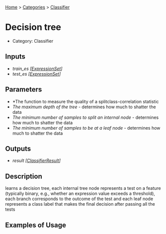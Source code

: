 
[Home](../../../index.html) > [Categories](../../index.html) > [Classifier](index.html)

# Decision tree

* Category: Classifier

## Inputs

* *train_es [[ExpressionSet](../../../data_types.html#expressionset)]*
* *test_es [[ExpressionSet](../../../data_types.html#expressionset)]*

## Parameters

* *The function to measure the quality of a splitclass-correlation statistic
* *The maximum depth of the tree* - determines how much to shatter the data
* *The minimum number of samples to split an internal node* - determines how much to shatter the data
* *The minimum number of samples to be at a leaf node* - determines how much to shatter the data

## Outputs

* *result [[ClassifierResult](../../../data_types.html#classifierresult)]*

## Description

  learns a decision tree, each internal tree node represents a test on a feature (typically binary, e.g., whether an expression value exceeds a threshold), each branch corresponds to the outcome of the test and each leaf node represents a class label that makes the final decision after passing all the tests

## Examples of Usage
        